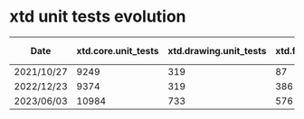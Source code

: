 # xtd unit tests evolution

| Date       | xtd.core.unit_tests | xtd.drawing.unit_tests | xtd.forms.unit_tests | xtd.tunit.unit_tests | total tests | tests added |
| ---------- | ------------------- | ---------------------- | -------------------- | -------------------- | ----------- | ----------- |
| 2021/10/27 |                9249 |                    319 |                   87 |                  282 |        9937 |          NA |
| 2022/12/23 |                9374 |                    319 |                  386 |                  282 |       10361 |         424 |
| 2023/06/03 |               10984 |                    733 |                  576 |                  794 |       13087 |        2726 |
